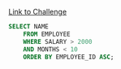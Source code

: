 [Link to Challenge](https://www.hackerrank.com/challenges/salary-of-employees/)

```sql
SELECT NAME
    FROM EMPLOYEE
    WHERE SALARY > 2000
    AND MONTHS < 10
    ORDER BY EMPLOYEE_ID ASC;
```
